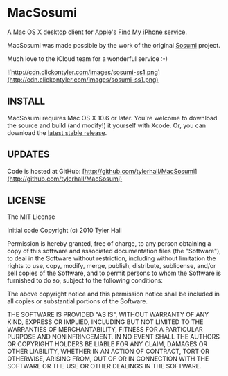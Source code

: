 MacSosumi
=========

A Mac OS X desktop client for Apple's [Find My iPhone service](http://www.apple.com/mobileme/features/find-my-iphone.html).

MacSosumi was made possible by the work of the original [Sosumi](https://github.com/tylerhall/sosumi) project.

Much love to the iCloud team for a wonderful service :-)

![http://cdn.clickontyler.com/images/sosumi-ss1.png](http://cdn.clickontyler.com/images/sosumi-ss1.png)

INSTALL
-------

MacSosumi requires Mac OS X 10.6 or later. You're welcome to download the source and build (and modify!) it yourself with Xcode. Or, you can download the [latest stable release](http://clickontyler.com/sosumi/download/).

UPDATES
-------

Code is hosted at GitHub: [http://github.com/tylerhall/MacSosumi](http://github.com/tylerhall/MacSosumi)

LICENSE
-------

The MIT License

Initial code Copyright (c) 2010 Tyler Hall <tylerhall AT gmail DOT com>

Permission is hereby granted, free of charge, to any person obtaining a copy
of this software and associated documentation files (the "Software"), to deal
in the Software without restriction, including without limitation the rights
to use, copy, modify, merge, publish, distribute, sublicense, and/or sell
copies of the Software, and to permit persons to whom the Software is
furnished to do so, subject to the following conditions:

The above copyright notice and this permission notice shall be included in
all copies or substantial portions of the Software.

THE SOFTWARE IS PROVIDED "AS IS", WITHOUT WARRANTY OF ANY KIND, EXPRESS OR
IMPLIED, INCLUDING BUT NOT LIMITED TO THE WARRANTIES OF MERCHANTABILITY,
FITNESS FOR A PARTICULAR PURPOSE AND NONINFRINGEMENT. IN NO EVENT SHALL THE
AUTHORS OR COPYRIGHT HOLDERS BE LIABLE FOR ANY CLAIM, DAMAGES OR OTHER
LIABILITY, WHETHER IN AN ACTION OF CONTRACT, TORT OR OTHERWISE, ARISING FROM,
OUT OF OR IN CONNECTION WITH THE SOFTWARE OR THE USE OR OTHER DEALINGS IN
THE SOFTWARE.